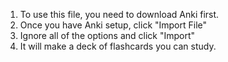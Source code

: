 1. To use this file, you need to download Anki first.
2. Once you have Anki setup, click "Import File"
3. Ignore all of the options and click "Import"
4. It will make a deck of flashcards you can study.
